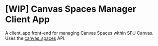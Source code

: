 # [WIP] Canvas Spaces Manager Client App

A client_app front-end for managing Canvas Spaces within SFU Canvas. Uses the [canvas_spaces](https://github.com/sfu/canvas_spaces) API.